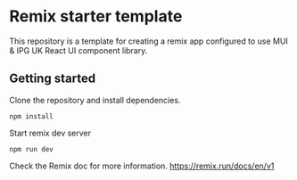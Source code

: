 # Remix starter template

This repository is a template for creating a remix app configured to use MUI & IPG UK React UI component library.

## Getting started

Clone the repository and install dependencies.

```
npm install
```

Start remix dev server

```
npm run dev
```

Check the Remix doc for more information.
https://remix.run/docs/en/v1
